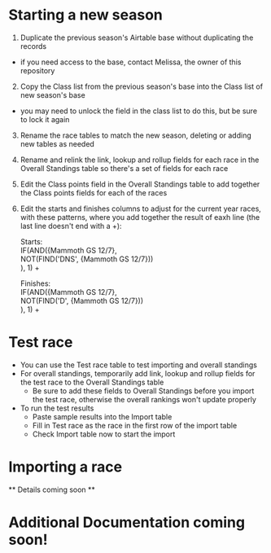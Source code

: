 # Starting a new season
1. Duplicate the previous season's Airtable base without duplicating the records
  * if you need access to the base, contact Melissa, the owner of this repository
2. Copy the Class list from the previous season's base into the Class list of new season's base
  * you may need to unlock the field in the class list to do this, but be sure to lock it again
3. Rename the race tables to match the new season, deleting or adding new tables as needed
4. Rename and relink the link, lookup and rollup fields for each race in the Overall Standings table so there's a set of fields for each race
5. Edit the Class points field in the Overall Standings table to add together the Class points fields for each of the races
6. Edit the starts and finishes columns to adjust for the current year races, with these patterns, where you add together the result of eaxh line (the last line doesn't end with a +):


    Starts:<br />
    IF(AND({Mammoth GS 12/7}, <br />
       NOT(FIND('DNS', {Mammoth GS 12/7}))<br />
     ), 1) +<br />


    Finishes:<br />
    IF(AND({Mammoth GS 12/7}, <br />
      NOT(FIND('D', {Mammoth GS 12/7}))<br />
    ), 1) +

# Test race
- You can use the Test race table to test importing and overall standings
- For overall standings, temporarily add link, lookup and rollup fields for the test race to the Overall Standings table
  - Be sure to add these fields to Overall Standings before you import the test race, otherwise the overall rankings won't update properly
- To run the test results
  - Paste sample results into the Import table
  - Fill in Test race as the race in the first row of the import table
  - Check Import table now to start the import

# Importing a race
** Details coming soon **

# Additional Documentation coming soon!
